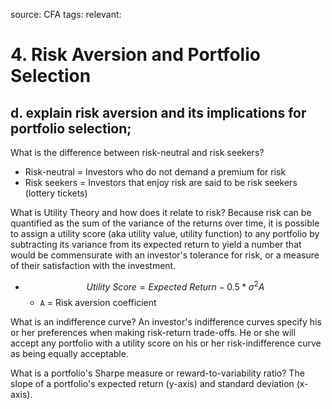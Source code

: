source: CFA
tags: 
relevant: 

# 4. Risk Aversion and Portfolio Selection

## d. explain risk aversion and its implications for portfolio selection;

What is the difference between risk-neutral and risk seekers?
- Risk-neutral = Investors who do not demand a premium for risk
- Risk seekers = Investors that enjoy risk are said to be risk seekers (lottery tickets)

What is Utility Theory and how does it relate to risk?
Because risk can be quantified as the sum of the variance of the returns over time, it is possible to assign a utility score (aka utility value, utility function) to any portfolio by subtracting its variance from its expected return to yield a number that would be commensurate with an investor's tolerance for risk, or a measure of their satisfaction with the investment.
- $$Utility\ Score = Expected\ Return - 0.5 * \sigma^2 A$$
	- `A` = Risk aversion coefficient

What is an indifference curve?
An investor's indifference curves specify his or her preferences when making risk-return trade-offs. He or she will accept any portfolio with a utility score on his or her risk-indifference curve as being equally acceptable.

What is a portfolio's Sharpe measure or reward-to-variability ratio?
The slope of a portfolio's expected return (y-axis) and standard deviation (x-axis).


